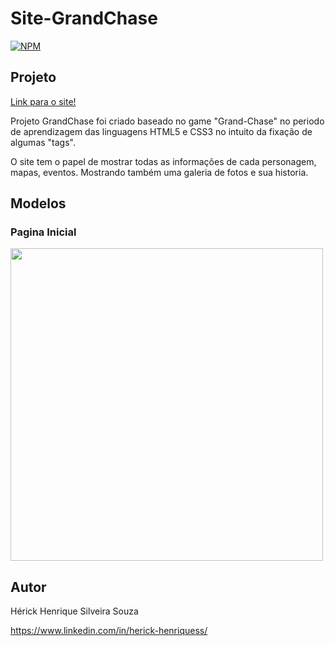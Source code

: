 # Site-GrandChase
[![NPM](https://img.shields.io/npm/l/react)](https://github.com/HerickHenriqueSS/Site-GrandChase/blob/main/LICENSE)

## Projeto

<a href="https://grandchasehhss.netlify.app" target="_blank"> Link para o site!</a>

Projeto GrandChase foi criado baseado no game "Grand-Chase" no periodo de aprendizagem das linguagens HTML5 e CSS3 no intuito da fixação de algumas "tags".

O site tem o papel de mostrar todas as informações de cada personagem, mapas, eventos. Mostrando também uma galeria de fotos e sua historia.

## Modelos

### Pagina Inicial
<img width="500em" src="https://github.com/HerickHenriqueSS/Site-GrandChase/blob/main/ImagesProjeto/Imagem%20projeto-grand-chase.png" alt=""><br>

## Autor

Hérick Henrique Silveira Souza

https://www.linkedin.com/in/herick-henriquess/
